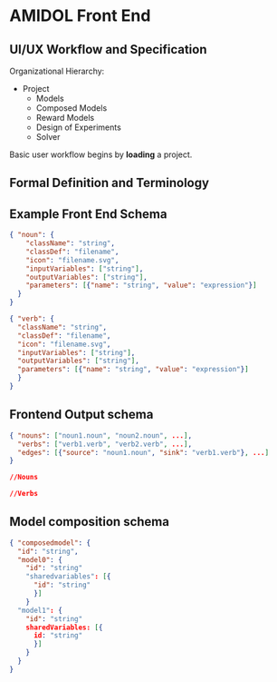 # AMIDOL Front End
## UI/UX Workflow and Specification

Organizational Hierarchy:
* Project
  * Models
  * Composed Models
  * Reward Models
  * Design of Experiments
  * Solver

Basic user workflow begins by **loading** a project.  

## Formal Definition and Terminology

## Example Front End Schema

```json
{ "noun": {
    "className": "string",
    "classDef": "filename",
    "icon": "filename.svg",
    "inputVariables": ["string"],
    "outputVariables": ["string"],
    "parameters": [{"name": "string", "value": "expression"}]
  }
}

{ "verb": {
  "className": "string",
  "classDef": "filename",
  "icon": "filename.svg",
  "inputVariables": ["string"],
  "outputVariables": ["string"],
  "parameters": [{"name": "string", "value": "expression"}]
  }
}
```

## Frontend Output schema

```json
{ "nouns": ["noun1.noun", "noun2.noun", ...],
  "verbs": ["verb1.verb", "verb2.verb", ...],
  "edges": [{"source": "noun1.noun", "sink": "verb1.verb"}, ...]
}

//Nouns

//Verbs
```

## Model composition schema

```json
{ "composedmodel": {
  "id": "string",
  "model0": {
    "id": "string"
    "sharedvariables": [{
      "id": "string"
      }]
    }
  "model1": {
    "id": "string"
    sharedVariables: [{
      id: "string"
      }]
    }  
  }
}
```
